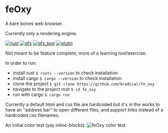 # feOxy
A bare bones web browser.

Currently only a rendering engine.

[![rust](http://img.shields.io/badge/language-rust-red.svg)](https://www.rust-lang.org/en-US/)
[![gfx](http://img.shields.io/badge/lib-gfx-red.svg)](https://github.com/gfx-rs/gfx)
[![gfx_text](http://img.shields.io/badge/lib-gfx_text-red.svg)](https://github.com/PistonDevelopers/gfx_text)
[![glutin](http://img.shields.io/badge/lib-glutin-red.svg)](https://github.com/tomaka/glutin)

Not meant to be feature complete, more of a learning tool/exercise.

In order to run:
* install rust `$ rustc --version` to check installation
* install cargo `$ cargo --version` to check installation
* clone the project `$ git clone https://github.com/kradical/fe_oxy`
* navigate to the project root `$ cd fe_oxy`
* run with cargo `$ cargo run`

Currently a default html and css file are hardcoded but it's in the works to have an "address bar" to open different files, and support links instead of a hardcoded css filenames.


An initial color test (yay inline-blocks):
![feOxy color test](http://i68.tinypic.com/2akmowj.png)

